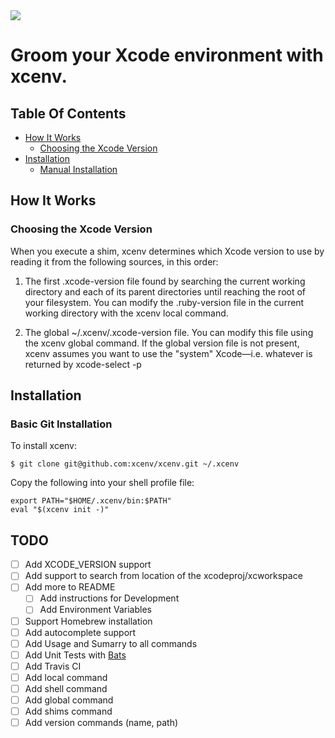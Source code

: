 <img src="https://img.shields.io/badge/Sponsor-Detroit%20Labs-000000.svg" />

# Groom your Xcode environment with xcenv.

## Table Of Contents

* [How It Works](#how-it-works)
  * [Choosing the Xcode Version](#choosing-the-xcode-version)
* [Installation](#installation)
  * [Manual Installation](#manual_installation)

## How It Works

### Choosing the Xcode Version

When you execute a shim, xcenv determines which Xcode version to use by reading it from the following sources, in this order:

1. The first .xcode-version file found by searching the current working directory and each of its parent directories until reaching the root of your filesystem. You can modify the .ruby-version file in the current working directory with the xcenv local command.

2. The global ~/.xcenv/.xcode-version file. You can modify this file using the xcenv global command. If the global version file is not present, xcenv assumes you want to use the "system" Xcode—i.e. whatever is returned by xcode-select -p

## Installation

### Basic Git Installation

To install xcenv:

	$ git clone git@github.com:xcenv/xcenv.git ~/.xcenv

Copy the following into your shell profile file:

	export PATH="$HOME/.xcenv/bin:$PATH"
	eval "$(xcenv init -)"

## TODO

- [ ] Add XCODE_VERSION support
- [ ] Add support to search from location of the xcodeproj/xcworkspace
- [ ] Add more to README  
  - [ ] Add instructions for Development  
  - [ ] Add Environment Variables 
- [ ] Support Homebrew installation  
- [ ] Add autocomplete support
- [ ] Add Usage and Sumarry to all commands
- [ ] Add Unit Tests with [Bats](https://github.com/sstephenson/bats)
- [ ] Add Travis CI
- [ ] Add local command
- [ ] Add shell command
- [ ] Add global command
- [ ] Add shims command 
- [ ] Add version commands (name, path)